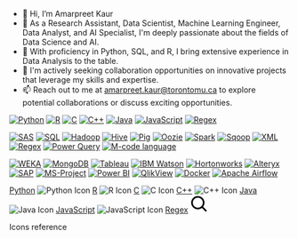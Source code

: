- 👋 Hi, I’m Amarpreet Kaur
- 👀 As a Research Assistant, Data Scientist, Machine Learning Engineer, Data Analyst, and AI Specialist, I'm deeply passionate about the fields of Data Science and AI.
- 🌱 With proficiency in Python, SQL, and R, I bring extensive experience in Data Analysis to the table.
- 💞️  I'm actively seeking collaboration opportunities on innovative projects that leverage my skills and expertise.
- 📫  Reach out to me at amarpreet.kaur@torontomu.ca to explore potential collaborations or discuss exciting opportunities.

[![Python](https://skillicons.dev/icons?i=python)](https://www.python.org)
[![R](https://skillicons.dev/icons?i=r)](https://www.r-project.org)
[![C](https://skillicons.dev/icons?i=c)](https://www.iso.org/standard/74528.html)
[![C++](https://skillicons.dev/icons?i=cpp)](https://isocpp.org)
[![Java](https://skillicons.dev/icons?i=java)](https://www.oracle.com/java)
[![JavaScript](https://skillicons.dev/icons?i=javascript)](https://developer.mozilla.org/en-US/docs/Web/JavaScript)
[![Regex](https://skillicons.dev/icons?i=regex)](https://www.regular-expressions.info)


[![SAS](https://img.shields.io/badge/-SAS-CA2129?style=flat-square&logo=SAS&logoColor=white)](https://www.sas.com)
[![SQL](https://img.shields.io/badge/-SQL-336791?style=flat-square&logo=postgresql&logoColor=white)](https://www.postgresql.org)
[![Hadoop](https://img.shields.io/badge/-Hadoop-66CCFF?style=flat-square&logo=ApacheHadoop&logoColor=white)](https://hadoop.apache.org)
[![Hive](https://img.shields.io/badge/-Hive-FDEE21?style=flat-square&logo=ApacheHive&logoColor=black)](https://hive.apache.org)
[![Pig](https://img.shields.io/badge/-Pig-F0AD4E?style=flat-square&logo=ApachePig&logoColor=white)](https://pig.apache.org)
[![Oozie](https://img.shields.io/badge/-Oozie-0066b3?style=flat-square)](https://oozie.apache.org)
[![Spark](https://img.shields.io/badge/-Spark-E25A1C?style=flat-square&logo=ApacheSpark&logoColor=white)](https://spark.apache.org)
[![Sqoop](https://img.shields.io/badge/-Sqoop-72147E?style=flat-square)](https://sqoop.apache.org)
[![XML](https://img.shields.io/badge/-XML-007ACC?style=flat-square)](https://www.w3.org/XML)
[![Regex](https://img.shields.io/badge/-Regex-FFDD0D?style=flat-square&logo=JSFiddle&logoColor=black)](https://www.regular-expressions.info)
[![Power Query](https://img.shields.io/badge/-Power_Query-217346?style=flat-square)](https://powerquery.microsoft.com)
[![M-code language](https://img.shields.io/badge/-M_code-6504B5?style=flat-square)](https://docs.microsoft.com/en-us/powerquery-m/power-query-m-reference)


[![WEKA](https://img.shields.io/badge/-WEKA-000000?style=flat-square)](https://www.cs.waikato.ac.nz/ml/weka/)
[![MongoDB](https://img.shields.io/badge/-MongoDB-47A248?style=flat-square&logo=MongoDB&logoColor=white)](https://www.mongodb.com)
[![Tableau](https://img.shields.io/badge/-Tableau-E97627?style=flat-square&logo=Tableau&logoColor=white)](https://www.tableau.com)
[![IBM Watson](https://img.shields.io/badge/-IBM%20Watson-BE95FF?style=flat-square)](https://www.ibm.com/watson)
[![Hortonworks](https://img.shields.io/badge/-Hortonworks-FE7A16?style=flat-square&logo=ApacheHive&logoColor=white)](https://cloudera.com/about/hortonworks.html)
[![Alteryx](https://img.shields.io/badge/-Alteryx-84BEE9?style=flat-square)](https://www.alteryx.com)
[![SAP](https://img.shields.io/badge/-SAP-0FAAFF?style=flat-square&logo=SAP&logoColor=white)](https://www.sap.com)
[![MS-Project](https://img.shields.io/badge/-MS%20Project-217346?style=flat-square)](https://www.microsoft.com/en-us/microsoft-365/project/project-management-software)
[![Power BI](https://img.shields.io/badge/-Power%20BI-F2C811?style=flat-square&logo=PowerBI&logoColor=white)](https://powerbi.microsoft.com)
[![QlikView](https://img.shields.io/badge/-QlikView-FF4C4C?style=flat-square)](https://www.qlik.com/us/products/qlikview)
[![Docker](https://img.shields.io/badge/-Docker-2496ED?style=flat-square&logo=Docker&logoColor=white)](https://www.docker.com)
[![Apache Airflow](https://img.shields.io/badge/-Apache%20Airflow-017CEE?style=flat-square&logo=ApacheAirflow&logoColor=white)](https://airflow.apache.org)


[Python](https://www.python.org) ![Python Icon](https://github.com/github/octicons/blob/main/icons/python-16.svg)
[R](https://www.r-project.org) ![R Icon](https://github.com/github/octicons/blob/main/icons/r-16.svg)
[C](https://www.iso.org/standard/74528.html) ![C Icon](https://github.com/github/octicons/blob/main/icons/c-16.svg)
[C++](https://isocpp.org) ![C++ Icon](https://github.com/github/octicons/blob/main/icons/c-plusplus-16.svg)
[Java](https://www.oracle.com/java) ![Java Icon](https://github.com/github/octicons/blob/main/icons/java-16.svg)
[JavaScript](https://developer.mozilla.org/en-US/docs/Web/JavaScript) ![JavaScript Icon](https://github.com/github/octicons/blob/main/icons/javascript-16.svg)
[Regex](https://www.regular-expressions.info) ![Regex Icon](https://github.com/github/octicons/blob/main/icons/search-16.svg)




Icons reference 



